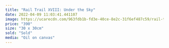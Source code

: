 ```yaml
---
title: "Rail Trail XVIII: Under the Sky"
date: 2022-04-09 11:03:41.441107
image: https://ucarecdn.com/963fdb1b-fd3e-40ce-8e2c-31f6ef487c59/rail-trail-xviii-under-the-sky.jpg
price: "390"
size: "30 x 30cm"
sold: "Sold"
media: "Oil on canvas"
---
```


